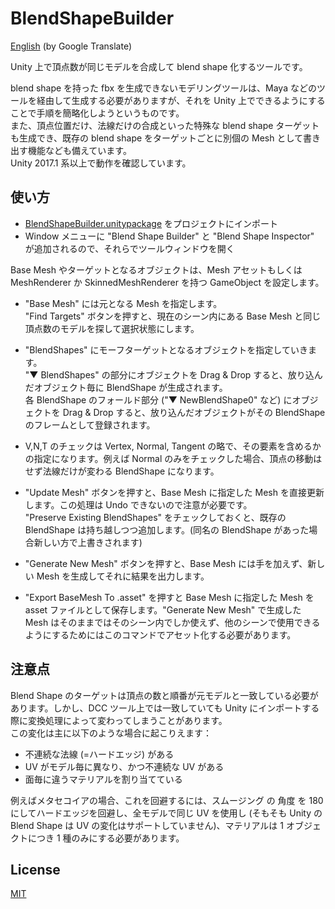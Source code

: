 # BlendShapeBuilder
[English](https://translate.google.com/translate?sl=ja&tl=en&u=https://github.com/unity3d-jp/BlendShapeBuilder) (by Google Translate)  

Unity 上で頂点数が同じモデルを合成して blend shape 化するツールです。
  
blend shape を持った fbx を生成できないモデリングツールは、Maya などのツールを経由して生成する必要がありますが、それを Unity 上でできるようにすることで手順を簡略化しようというものです。  
また、頂点位置だけ、法線だけの合成といった特殊な blend shape ターゲットも生成でき、既存の blend shape をターゲットごとに別個の Mesh として書き出す機能なども備えています。  
Unity 2017.1 系以上で動作を確認しています。

## 使い方
- [BlendShapeBuilder.unitypackage](https://github.com/unity3d-jp/BlendShapeBuilder/releases/download/20171228/BlendShapeBuilder.unitypackage) をプロジェクトにインポート
- Window メニューに "Blend Shape Builder" と "Blend Shape Inspector" が追加されるので、それらでツールウィンドウを開く

Base Mesh やターゲットとなるオブジェクトは、Mesh アセットもしくは MeshRenderer か SkinnedMeshRenderer を持つ GameObject を設定します。

- "Base Mesh" には元となる Mesh を指定します。  
"Find Targets" ボタンを押すと、現在のシーン内にある Base Mesh と同じ頂点数のモデルを探して選択状態にします。

- "BlendShapes" にモーフターゲットとなるオブジェクトを指定していきます。  
"▼ BlendShapes" の部分にオブジェクトを Drag & Drop すると、放り込んだオブジェクト毎に BlendShape が生成されます。  
各 BlendShape のフォールド部分 ("▼ NewBlendShape0" など) にオブジェクトを Drag & Drop すると、放り込んだオブジェクトがその BlendShape のフレームとして登録されます。

- V,N,T のチェックは Vertex, Normal, Tangent の略で、その要素を含めるかの指定になります。例えば Normal のみをチェックした場合、頂点の移動はせず法線だけが変わる BlendShape になります。

- "Update Mesh" ボタンを押すと、Base Mesh に指定した Mesh を直接更新します。この処理は Undo できないので注意が必要です。  
"Preserve Existing BlendShapes" をチェックしておくと、既存の BlendShape は持ち越しつつ追加します。(同名の BlendShape があった場合新しい方で上書きされます)

- "Generate New Mesh" ボタンを押すと、Base Mesh には手を加えず、新しい Mesh を生成してそれに結果を出力します。

- "Export BaseMesh To .asset" を押すと Base Mesh に指定した Mesh を asset ファイルとして保存します。"Generate New Mesh" で生成した Mesh はそのままではそのシーン内でしか使えず、他のシーンで使用できるようにするためにはこのコマンドでアセット化する必要があります。

## 注意点
Blend Shape のターゲットは頂点の数と順番が元モデルと一致している必要があります。しかし、DCC ツール上では一致していても Unity にインポートする際に変換処理によって変わってしまうことがあります。  
この変化は主に以下のような場合に起こりえます：

- 不連続な法線 (=ハードエッジ) がある
- UV がモデル毎に異なり、かつ不連続な UV がある
- 面毎に違うマテリアルを割り当てている

例えばメタセコイアの場合、これを回避するには、スムージング の 角度 を 180 にしてハードエッジを回避し、全モデルで同じ UV を使用し (そもそも Unity の Blend Shape は UV の変化はサポートしていません)、マテリアルは 1 オブジェクトにつき 1 種のみにする必要があります。

## License
[MIT](LICENSE.txt)
